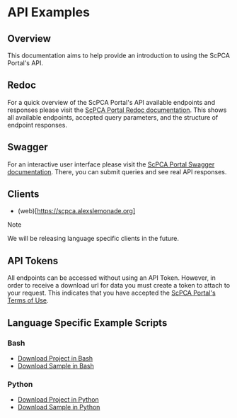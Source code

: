 # API Examples

## Overview

This documentation aims to help provide an introduction to using the ScPCA Portal's API.

## Redoc

For a quick overview of the ScPCA Portal's API available endpoints and responses please visit the [ScPCA Portal Redoc documentation](https://api.scpca.alexslemonade.org/docs/redoc).
This shows all available endpoints, accepted query parameters, and the structure of endpoint responses.

## Swagger

For an interactive user interface please visit the [ScPCA Portal Swagger documentation](https://api.scpca.alexslemonade.org/docs/swagger).
There, you can submit queries and see real API responses.

## Clients

- (web)[https://scpca.alexslemonade.org]

<!-- Should we add an interest form or link to github issue? -->
> [!NOTE]
> We will be releasing language specific clients in the future.

## API Tokens

All endpoints can be accessed without using an API Token.
However, in order to receive a download url for data you must create a token to attach to your request.
This indicates that you have accepted the [ScPCA Portal's Terms of Use](https://scpca.alexslemonade.org/terms-of-service).

## Language Specific Example Scripts

### Bash
- [Download Project in Bash](./download-project.sh)
- [Download Sample in Bash](./download-samples.sh)

### Python
- [Download Project in Python](./download-project.py)
- [Download Sample in Python](./download-samples.py)
